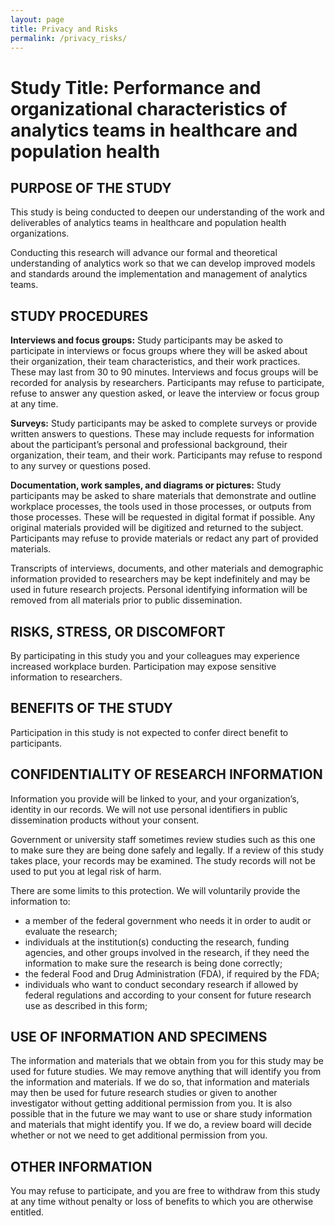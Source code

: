 ```yaml
---
layout: page
title: Privacy and Risks
permalink: /privacy_risks/
---
```


# **Study Title: Performance and organizational characteristics of analytics teams in healthcare and population health**

## PURPOSE OF THE STUDY

This study is being conducted to deepen our understanding of the work and deliverables of analytics teams in healthcare and population health organizations. 

Conducting this research will advance our formal and theoretical understanding of analytics work so that we can develop improved models and standards around the implementation and management of analytics teams.

## STUDY PROCEDURES

**Interviews and focus groups:** Study participants may be asked to participate in interviews or focus groups where they will be asked about their organization, their team characteristics, and their work practices. These may last from 30 to 90 minutes. Interviews and focus groups will be recorded for analysis by researchers. Participants may refuse to participate, refuse to answer any question asked, or leave the interview or focus group at any time. 

**Surveys:** Study participants may be asked to complete surveys or provide written answers to questions. These may include requests for information about the participant’s personal and professional background, their organization, their team, and their work. Participants may refuse to respond to any survey or questions posed.

**Documentation, work samples, and diagrams or pictures:** Study participants may be asked to share materials that demonstrate and outline workplace processes, the tools used in those processes, or outputs from those processes. These will be requested in digital format if possible. Any original materials provided will be digitized and returned to the subject. Participants may refuse to provide materials or redact any part of provided materials.

Transcripts of interviews, documents, and other materials and demographic information provided to researchers may be kept indefinitely and may be used in future research projects. Personal identifying information will be removed from all materials prior to public dissemination.

## RISKS, STRESS, OR DISCOMFORT

By participating in this study you and your colleagues may experience increased workplace burden. Participation may expose sensitive information to researchers. 

## BENEFITS OF THE STUDY

Participation in this study is not expected to confer direct benefit to participants.

## CONFIDENTIALITY OF RESEARCH INFORMATION

Information you provide will be linked to your, and your organization’s, identity in our records. We will not use personal identifiers in public dissemination products without your consent. 

Government or university staff sometimes review studies such as this one to make sure they are being done safely and legally.  If a review of this study takes place, your records may be examined. The study records will not be used to put you at legal risk of harm.

There are some limits to this protection. We will voluntarily provide the information to:
- a member of the federal government who needs it in order to audit or evaluate the research;
- individuals at the institution(s) conducting the research, funding agencies, and other groups involved in the research, if they need the information to make sure the research is being done correctly;
- the federal Food and Drug Administration (FDA), if required by the FDA;
- individuals who want to conduct secondary research if allowed by federal regulations and according to your consent for future research use as described in this form;

## USE OF INFORMATION AND SPECIMENS

The information and materials that we obtain from you for this study may be used for future studies. We may remove anything that will identify you from the information and materials. If we do so, that information and materials may then be used for future research studies or given to another investigator without getting additional permission from you. It is also possible that in the future we may want to use or share study information and materials that might identify you. If we do, a review board will decide whether or not we need to get additional permission from you. 

## OTHER INFORMATION

You may refuse to participate, and you are free to withdraw from this study at any time without penalty or loss of benefits to which you are otherwise entitled.
